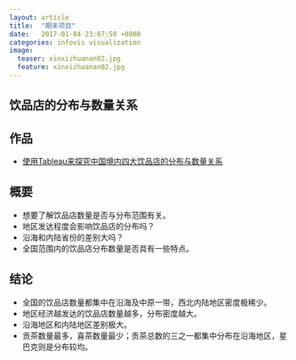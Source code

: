 ```yaml
---
layout: article
title:  "期末项目"
date:   2017-01-04 23:07:50 +0800
categories: infovis visualization
image:
  teaser: xinxizhuanan02.jpg
  feature: xinxizhuanan02.jpg
---
```


## 饮品店的分布与数量关系

## 作品
- <a href="https://public.tableau.com/profile/koujii#!/vizhome/3_0_9/1_2" target="_blank">使用Tableau来探究中国境内四大饮品店的分布与数量关系</a>


## 概要
- 想要了解饮品店数量是否与分布范围有关。
- 地区发达程度会影响饮品店的分布吗？
- 沿海和内陆省份的差别大吗？
- 全国范围内的饮品店分布数量是否具有一些特点。

## 结论
- 全国的饮品店数量都集中在沿海及中原一带，西北内陆地区密度极稀少。
- 地区经济越发达的饮品店数量越多，分布密度越大。
- 沿海地区和内陆地区差别极大。
- 贡茶数量最多，喜茶数量最少；贡茶总数的三之一都集中分布在沿海地区，星巴克则是分布较均。
